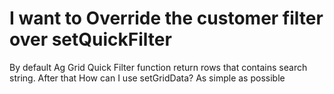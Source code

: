
# I want to Override the customer filter over setQuickFilter

By default Ag Grid Quick Filter function return rows that contains search string. After that How can I use setGridData?
As simple as possible

        